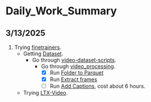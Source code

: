 # Daily_Work_Summary


## 3/13/2025

1. Trying [finetrainers](https://github.com/a-r-r-o-w/finetrainers?tab=readme-ov-file#training).
    - Getting [Dataset](https://github.com/a-r-r-o-w/finetrainers/blob/main/docs/dataset/README.md#two-file-format).
        - Go through [video-dataset-scripts](https://github.com/huggingface/video-dataset-scripts?tab=readme-ov-file#video-dataset-scripts).
            - Go through [video_processing](https://github.com/huggingface/video-dataset-scripts/tree/main/video_processing).
                - [x] Run [Folder to Parquet](https://github.com/huggingface/video-dataset-scripts/tree/main/video_processing#folder-to-parquet)
                - [x] Run [Extract frames](https://github.com/huggingface/video-dataset-scripts/tree/main/video_processing#extract-frames)
                - [ ] Run [Add Captions](https://github.com/huggingface/video-dataset-scripts/tree/main/video_processing#add-captions), cost about 6 hours.

    - Trying [LTX-Video](https://github.com/a-r-r-o-w/finetrainers/blob/main/docs/models/ltx_video.md).